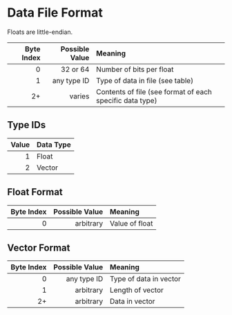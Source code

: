 # Data File Format
Floats are little-endian.

| Byte Index | Possible Value | Meaning                                                  |
| ---------: | -------------: | :------------------------------------------------------- |
|          0 |       32 or 64 | Number of bits per float                                 |
|          1 |    any type ID | Type of data in file (see table)                         |
|         2+ |         varies | Contents of file (see format of each specific data type) |

## Type IDs
| Value | Data Type |
| ----: | :-------- |
|     1 | Float     |
|     2 | Vector    |

## Float Format
| Byte Index | Possible Value | Meaning        |
| ---------: | -------------: | :------------- |
|          0 |      arbitrary | Value of float |

## Vector Format
| Byte Index | Possible Value | Meaning                |
| ---------: | -------------: | :--------------------- |
|          0 |    any type ID | Type of data in vector |
|          1 |      arbitrary | Length of vector       |
|         2+ |      arbitrary | Data in vector         |
